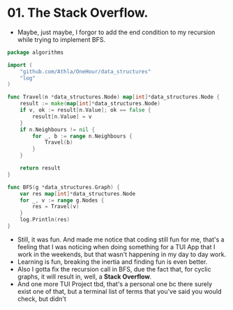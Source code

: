 # 01. The Stack Overflow.
- Maybe, just maybe, I forgor to add the end condition to my recursion while trying to implement BFS.

```go
package algorithms

import (
    "github.com/Athla/OneHour/data_structures"
    "log"
)

func Travel(n *data_structures.Node) map[int]*data_structures.Node {
    result := make(map[int]*data_structures.Node)
    if v, ok := result[n.Value]; ok == false {
        result[n.Value] = v
    }
    if n.Neighbours != nil {
        for _, b := range n.Neighbours {
            Travel(b)
        }
    }

    return result
}

func BFS(g *data_structures.Graph) {
    var res map[int]*data_structures.Node
    for _, v := range g.Nodes {
        res = Travel(v)
    }
    log.Println(res)
}
```

- Still, it was fun. And made me notice that coding still fun for me, that's a feeling that I was noticing when doing something for a TUI App that I work in the weekends, but that wasn't happening in my day to day work.
- Learning is fun, breaking the inertia and finding fun is even better.
- Also I gotta fix the recursion call in BFS, due the fact that, for cyclic graphs, it will result in, well, a **Stack Overflow**.
- And one more TUI Project tbd, that's a personal one bc there surely exist one of that, but a terminal list of terms that you've said you would check, but didn't

